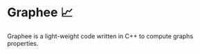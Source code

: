 # Graphee :chart_with_upwards_trend:
Graphee is a light-weight code written in C++ to compute graphs properties.

